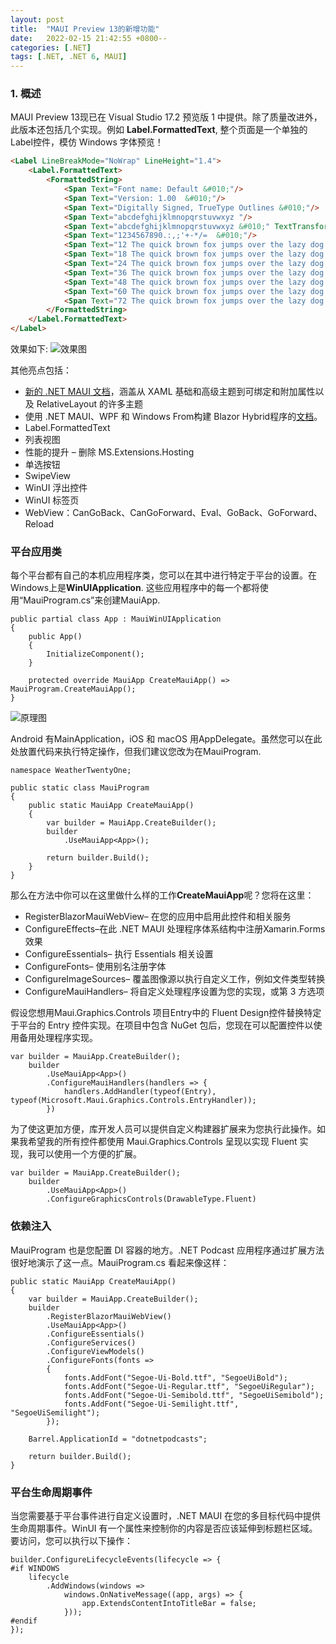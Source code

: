 ```yaml
---
layout: post
title:  "MAUI Preview 13的新增功能"
date:   2022-02-15 21:42:55 +0800--
categories: [.NET]
tags: [.NET, .NET 6, MAUI]  
---
```


### 1. 概述
MAUI Preview 13现已在 Visual Studio 17.2 预览版 1 中提供。除了质量改进外，此版本还包括几个实现。例如 **Label.FormattedText**, 整个页面是一个单独的Label控件，模仿 Windows 字体预览！
```html
<Label LineBreakMode="NoWrap" LineHeight="1.4">
    <Label.FormattedText>
        <FormattedString>
            <Span Text="Font name: Default &#010;"/>
            <Span Text="Version: 1.00  &#010;"/>
            <Span Text="Digitally Signed, TrueType Outlines &#010;"/>
            <Span Text="abcdefghijklmnopqrstuvwxyz "/>
            <Span Text="abcdefghijklmnopqrstuvwxyz &#010;" TextTransform="Uppercase"/>
            <Span Text="1234567890.:,;'+-*/=  &#010;"/>
            <Span Text="12 The quick brown fox jumps over the lazy dog. 1234567890 &#010;" FontSize="12"/>
            <Span Text="18 The quick brown fox jumps over the lazy dog. 1234567890 &#010;" FontSize="18"/>
            <Span Text="24 The quick brown fox jumps over the lazy dog. 1234567890 &#010;" FontSize="24"/>
            <Span Text="36 The quick brown fox jumps over the lazy dog. 1234567890 &#010;" FontSize="36"/>
            <Span Text="48 The quick brown fox jumps over the lazy dog. 1234567890 &#010;" FontSize="48"/>
            <Span Text="60 The quick brown fox jumps over the lazy dog. 1234567890 &#010;" FontSize="60"/>
            <Span Text="72 The quick brown fox jumps over the lazy dog. 1234567890 " FontSize="72"/>
        </FormattedString>
    </Label.FormattedText>
</Label>
```
效果如下:
![效果图](https://devblogs.microsoft.com/dotnet/wp-content/uploads/sites/10/2022/02/label-formattedtext.png)

其他亮点包括：

- [新的 .NET MAUI 文档](https://docs.microsoft.com/zh-cn/dotnet/maui/?wt.mc_id=MVP_324329)，涵盖从 XAML 基础和高级主题到可绑定和附加属性以及 RelativeLayout 的许多主题
- 使用 .NET MAUI、WPF 和 Windows From构建 Blazor Hybrid程序的[文档](https://docs.microsoft.com/zh-cn/aspnet/core/blazor/hybrid/?view=aspnetcore-6.0&wt.mc_id=MVP_324329)。
- Label.FormattedText 
- 列表视图
- 性能的提升 – 删除 MS.Extensions.Hosting
- 单选按钮
- SwipeView 
- WinUI 浮出控件
- WinUI 标签页
- WebView：CanGoBack、CanGoForward、Eval、GoBack、GoForward、Reload

### 平台应用类

每个平台都有自己的本机应用程序类，您可以在其中进行特定于平台的设置。在 Windows上是**WinUIApplication**. 这些应用程序中的每一个都将使用“MauiProgram.cs”来创建MauiApp.
```CSharp
public partial class App : MauiWinUIApplication
{
    public App()
    {
        InitializeComponent();
    }

    protected override MauiApp CreateMauiApp() => MauiProgram.CreateMauiApp();
}
```
![原理图](https://devblogs.microsoft.com/dotnet/wp-content/uploads/sites/10/2022/02/platform-classes.png)

Android 有MainApplication，iOS 和 macOS 用AppDelegate。虽然您可以在此处放置代码来执行特定操作，但我们建议您改为在MauiProgram.

```CSharp
namespace WeatherTwentyOne;

public static class MauiProgram
{
    public static MauiApp CreateMauiApp()
    {
        var builder = MauiApp.CreateBuilder();
        builder
            .UseMauiApp<App>();

        return builder.Build();
    }
}
```
那么在方法中你可以在这里做什么样的工作**CreateMauiApp**呢？您将在这里：

- RegisterBlazorMauiWebView– 在您的应用中启用此控件和相关服务
- ConfigureEffects–在此 .NET MAUI 处理程序体系结构中注册Xamarin.Forms 效果
- ConfigureEssentials– 执行 Essentials 相关设置
- ConfigureFonts– 使用别名注册字体
- ConfigureImageSources– 覆盖图像源以执行自定义工作，例如文件类型转换
- ConfigureMauiHandlers– 将自定义处理程序设置为您的实现，或第 3 方选项
  
假设您想用Maui.Graphics.Controls 项目Entry中的 Fluent Design控件替换特定于平台的 Entry 控件实现。在项目中包含 NuGet 包后，您现在可以配置控件以使用备用处理程序实现。
```CSharp
var builder = MauiApp.CreateBuilder();
    builder
        .UseMauiApp<App>()
        .ConfigureMauiHandlers(handlers => {
            handlers.AddHandler(typeof(Entry), typeof(Microsoft.Maui.Graphics.Controls.EntryHandler));
        })
```
为了使这更加方便，库开发人员可以提供自定义构建器扩展来为您执行此操作。如果我希望我的所有控件都使用 Maui.Graphics.Controls 呈现以实现 Fluent 实现，我可以使用一个方便的扩展。
```CSharp
var builder = MauiApp.CreateBuilder();
    builder
        .UseMauiApp<App>()
        .ConfigureGraphicsControls(DrawableType.Fluent)

```

### 依赖注入
MauiProgram 也是您配置 DI 容器的地方。.NET Podcast 应用程序通过扩展方法很好地演示了这一点。MauiProgram.cs 看起来像这样：
```CSharp
public static MauiApp CreateMauiApp()
{
    var builder = MauiApp.CreateBuilder();
    builder
        .RegisterBlazorMauiWebView()
        .UseMauiApp<App>()
        .ConfigureEssentials()
        .ConfigureServices()
        .ConfigureViewModels()
        .ConfigureFonts(fonts =>
        {
            fonts.AddFont("Segoe-Ui-Bold.ttf", "SegoeUiBold");
            fonts.AddFont("Segoe-Ui-Regular.ttf", "SegoeUiRegular");
            fonts.AddFont("Segoe-Ui-Semibold.ttf", "SegoeUiSemibold");
            fonts.AddFont("Segoe-Ui-Semilight.ttf", "SegoeUiSemilight");
        });

    Barrel.ApplicationId = "dotnetpodcasts";

    return builder.Build();
}
```

### 平台生命周期事件
当您需要基于平台事件进行自定义设置时，.NET MAUI 在您的多目标代码中提供生命周期事件。WinUI 有一个属性来控制你的内容是否应该延伸到标题栏区域。要访问，您可以执行以下操作：
```CSharp
builder.ConfigureLifecycleEvents(lifecycle => {
#if WINDOWS
    lifecycle
        .AddWindows(windows =>
            windows.OnNativeMessage((app, args) => {
                app.ExtendsContentIntoTitleBar = false;
            }));
#endif
});
```